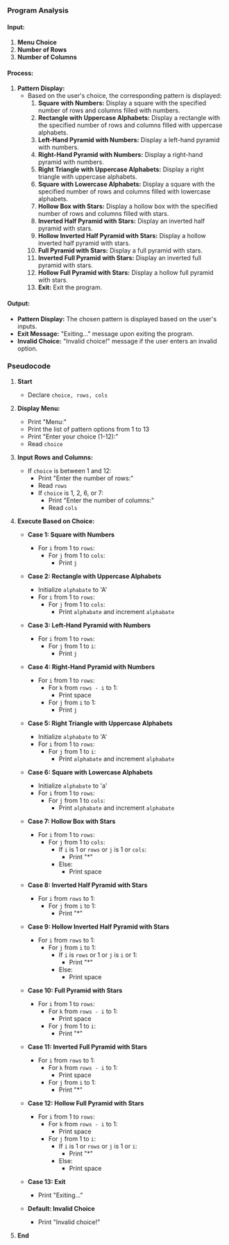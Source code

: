 ### Program Analysis

#### Input:
1. **Menu Choice** 
2. **Number of Rows** 
3. **Number of Columns** 

#### Process:
1. **Pattern Display:**
   - Based on the user's choice, the corresponding pattern is displayed:
     1. **Square with Numbers:** Display a square with the specified number of rows and columns filled with numbers.
     2. **Rectangle with Uppercase Alphabets:** Display a rectangle with the specified number of rows and columns filled with uppercase alphabets.
     3. **Left-Hand Pyramid with Numbers:** Display a left-hand pyramid with numbers.
     4. **Right-Hand Pyramid with Numbers:** Display a right-hand pyramid with numbers.
     5. **Right Triangle with Uppercase Alphabets:** Display a right triangle with uppercase alphabets.
     6. **Square with Lowercase Alphabets:** Display a square with the specified number of rows and columns filled with lowercase alphabets.
     7. **Hollow Box with Stars:** Display a hollow box with the specified number of rows and columns filled with stars.
     8. **Inverted Half Pyramid with Stars:** Display an inverted half pyramid with stars.
     9. **Hollow Inverted Half Pyramid with Stars:** Display a hollow inverted half pyramid with stars.
     10. **Full Pyramid with Stars:** Display a full pyramid with stars.
     11. **Inverted Full Pyramid with Stars:** Display an inverted full pyramid with stars.
     12. **Hollow Full Pyramid with Stars:** Display a hollow full pyramid with stars.
     13. **Exit:** Exit the program.

#### Output:
- **Pattern Display:** The chosen pattern is displayed based on the user's inputs.
- **Exit Message:** "Exiting..." message upon exiting the program.
- **Invalid Choice:** "Invalid choice!" message if the user enters an invalid option.

### Pseudocode

1. **Start**
   - Declare `choice, rows, cols`

2. **Display Menu:**
   - Print "Menu:"
   - Print the list of pattern options from 1 to 13
   - Print "Enter your choice (1-12):"
   - Read `choice`

3. **Input Rows and Columns:**
   - If `choice` is between 1 and 12:
     - Print "Enter the number of rows:"
     - Read `rows`
     - If `choice` is 1, 2, 6, or 7:
       - Print "Enter the number of columns:"
       - Read `cols`

4. **Execute Based on Choice:**
   - **Case 1: Square with Numbers**
     - For `i` from 1 to `rows`:
       - For `j` from 1 to `cols`:
         - Print `j`

   - **Case 2: Rectangle with Uppercase Alphabets**
     - Initialize `alphabate` to 'A'
     - For `i` from 1 to `rows`:
       - For `j` from 1 to `cols`:
         - Print `alphabate` and increment `alphabate`
     
   - **Case 3: Left-Hand Pyramid with Numbers**
     - For `i` from 1 to `rows`:
       - For `j` from 1 to `i`:
         - Print `j`

   - **Case 4: Right-Hand Pyramid with Numbers**
     - For `i` from 1 to `rows`:
       - For `k` from `rows - i` to 1:
         - Print space
       - For `j` from `i` to 1:
         - Print `j`
    

   - **Case 5: Right Triangle with Uppercase Alphabets**
     - Initialize `alphabate` to 'A'
     - For `i` from 1 to `rows`:
       - For `j` from 1 to `i`:
         - Print `alphabate` and increment `alphabate`
      

   - **Case 6: Square with Lowercase Alphabets**
     - Initialize `alphabate` to 'a'
     - For `i` from 1 to `rows`:
       - For `j` from 1 to `cols`:
         - Print `alphabate` and increment `alphabate`
       

   - **Case 7: Hollow Box with Stars**
     - For `i` from 1 to `rows`:
       - For `j` from 1 to `cols`:
         - If `i` is 1 or `rows` or `j` is 1 or `cols`:
           - Print "*"
         - Else:
           - Print space
  

   - **Case 8: Inverted Half Pyramid with Stars**
     - For `i` from `rows` to 1:
       - For `j` from `i` to 1:
         - Print "*"
      

   - **Case 9: Hollow Inverted Half Pyramid with Stars**
     - For `i` from `rows` to 1:
       - For `j` from `i` to 1:
         - If `i` is `rows` or 1 or `j` is `i` or 1:
           - Print "*"
         - Else:
           - Print space
     
   - **Case 10: Full Pyramid with Stars**
     - For `i` from 1 to `rows`:
       - For `k` from `rows - i` to 1:
         - Print space
       - For `j` from 1 to `i`:
         - Print "*"
       

   - **Case 11: Inverted Full Pyramid with Stars**
     - For `i` from `rows` to 1:
       - For `k` from `rows - i` to 1:
         - Print space
       - For `j` from `i` to 1:
         - Print "*"
       

   - **Case 12: Hollow Full Pyramid with Stars**
     - For `i` from 1 to `rows`:
       - For `k` from `rows - i` to 1:
         - Print space
       - For `j` from 1 to `i`:
         - If `i` is 1 or `rows` or `j` is 1 or `i`:
           - Print "*"
         - Else:
           - Print space
       

   - **Case 13: Exit**
     - Print "Exiting..."
   
   - **Default: Invalid Choice**
     - Print "Invalid choice!"

5. **End**
